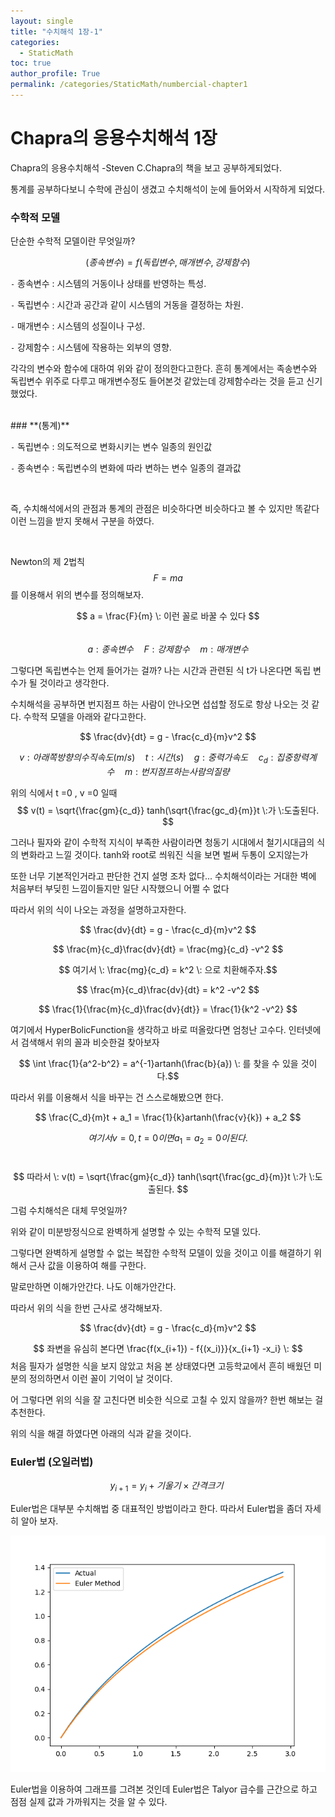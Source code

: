 ```yaml
---
layout: single
title: "수치해석 1장-1"
categories: 
  - StaticMath
toc: true
author_profile: True
permalink: /categories/StaticMath/numbercial-chapter1
---
```





<head>
  <style>
    table.dataframe {
      white-space: normal;
      width: 100%;
      height: 240px;
      display: block;
      overflow: auto;
      font-family: Arial, sans-serif;
      font-size: 0.9rem;
      line-height: 20px;
      text-align: center;
      border: 0px !important;
    }

    table.dataframe th {
      text-align: center;
      font-weight: bold;
      padding: 8px;
    }

    table.dataframe td {
      text-align: center;
      padding: 8px;
    }

    table.dataframe tr:hover {
      background: #b8d1f3; 
    }

    .output_prompt {
      overflow: auto;
      font-size: 0.9rem;
      line-height: 1.45;
      border-radius: 0.3rem;
      -webkit-overflow-scrolling: touch;
      padding: 0.8rem;
      margin-top: 0;
      margin-bottom: 15px;
      font: 1rem Consolas, "Liberation Mono", Menlo, Courier, monospace;
      color: $code-text-color;
      border: solid 1px $border-color;
      border-radius: 0.3rem;
      word-break: normal;
      white-space: pre;
    }

  .dataframe tbody tr th:only-of-type {
      vertical-align: middle;
  }

  .dataframe tbody tr th {
      vertical-align: top;
  }

  .dataframe thead th {
      text-align: center !important;
      padding: 8px;
  }

  .page__content p {
      margin: 0 0 0px !important;
  }

  .page__content p > strong {
    font-size: 0.8rem !important;
  }

  </style>
</head>


# **Chapra의 응용수치해석 1장**


Chapra의 응용수치해석 -Steven C.Chapra의 책을 보고 공부하게되었다.



통계를 공부하다보니 수학에 관심이 생겼고 수치해석이 눈에 들어와서 시작하게 되었다.


### **수학적 모델**


단순한 수학적 모델이란 무엇일까? 



$$ (종속변수) = f(독립변수, 매개변수, 강제함수)$$



`-` 종속변수 : 시스템의 거동이나 상태를 반영하는 특성.



`-` 독립변수 : 시간과 공간과 같이 시스템의 거동을 결정하는 차원.



`-` 매개변수 : 시스템의 성질이나 구성.



`-` 강제함수 : 시스템에 작용하는 외부의 영향.



각각의 변수와 함수에 대하여 위와 같이 정의한다고한다. 흔히 통계에서는 족송변수와 독립변수 위주로 다루고 매개변수정도 들어본것 같았는데 강제함수라는 것을 듣고 신기했었다.



<br>
### **(통계)**



`-` 독립변수 : 의도적으로 변화시키는 변수 일종의 원인값



`-` 종속변수 : 독립변수의 변화에 따라 변하는 변수 일종의 결과값

<br>



즉, 수치해석에서의 관점과 통계의 관점은 비슷하다면 비슷하다고 볼 수 있지만 똑같다 이런 느낌을 받지 못해서 구분을 하였다.

<br>


Newton의 제 2법칙 $$ F = ma $$를 이용해서 위의 변수를 정의해보자.



$$ a = \frac{F}{m} \: 이런 꼴로 바꿀 수 있다 $$<br> $$ a : 종속변수 \quad F : 강제함수 \quad m : 매개변수 $$



그렇다면 독립변수는 언제 들어가는 걸까? 나는 시간과 관련된 식 t가 나온다면 독립 변수가 될 것이라고 생각한다.







수치해석을 공부하면 번지점프 하는 사람이 안나오면 섭섭할 정도로 항상 나오는 것 같다. 수학적 모델을 아래와 같다고한다.





$$ \frac{dv}{dt} = g - \frac{c_d}{m}v^2 $$ 



$$ v : 아래쪽 방향의 수직속도(m/s) \quad t : 시간(s) \quad g : 중력가속도 \quad c_d : 집중항력 계수 \quad m : 번지점프 하는 사람의 질량 $$


위의 식에서 t =0 , v =0 일때 $$ v(t) = \sqrt{\frac{gm}{c_d}} tanh(\sqrt{\frac{gc_d}{m}}t \:가 \:도출된다. $$ 



그러나 필자와 같이 수학적 지식이 부족한 사람이라면 청동기 시대에서 철기시대급의 식의 변화라고 느낄 것이다. tanh와 root로 씌워진 식을 보면 벌써 두통이 오지않는가



또한 너무 기본적인거라고 판단한 건지 설명 조차 없다... 수치해석이라는 거대한 벽에 처음부터 부딪힌 느낌이들지만 일단 시작했으니 어쩔 수 없다


따라서 위의 식이 나오는 과정을 설명하고자한다.



$$ \frac{dv}{dt} = g - \frac{c_d}{m}v^2 $$ 

$$ \frac{m}{c_d}\frac{dv}{dt} = \frac{mg}{c_d} -v^2 $$ 

$$ 여기서 \: \frac{mg}{c_d} = k^2 \: 으로 치환해주자.$$  



$$ \frac{m}{c_d}\frac{dv}{dt} = k^2 -v^2 $$ 



$$ \frac{1}{\frac{m}{c_d}\frac{dv}{dt}} = \frac{1}{k^2 -v^2} $$ 



여기에서 HyperBolicFunction을 생각하고 바로 떠올랐다면 엄청난 고수다. 인터넷에서 검색해서 위의 꼴과 비슷한걸 찾아보자 <br>



$$ \int \frac{1}{a^2-b^2} = a^{-1}artanh(\frac{b}{a}) \: 를 찾을 수 있을 것이다.$$  



따라서 위를 이용해서 식을 바꾸는 건 스스로해봤으면 한다.



$$ \frac{C_d}{m}t + a_1 = \frac{1}{k}artanh(\frac{v}{k}) + a_2 $$



$$ 여기서 v=0 , t=0이면 a_1 = a_2 =0 이된다. $$ <br> 



$$ 따라서 \: v(t) = \sqrt{\frac{gm}{c_d}} tanh(\sqrt{\frac{gc_d}{m}}t \:가 \:도출된다. $$ 



그럼 수치해석은 대체 무엇일까? <br>



위와 같이 미분방정식으로 완벽하게 설명할 수 있는 수학적 모델 있다.

그렇다면 완벽하게 설명할 수 없는 복잡한 수학적 모델이 있을 것이고 이를 해결하기 위해서 근사 값을 이용하여 해를 구한다.


말로만하면 이해가안간다. 나도 이해가안간다.



따라서 위의 식을 한번 근사로 생각해보자.



$$ \frac{dv}{dt} = g - \frac{c_d}{m}v^2 $$ 



$$ 좌변을 유심히 본다면 \frac{f(x_{i+1}) - f{(x_i)}}{x_{i+1} -x_i} \: $$ 
처음 필자가 설명한 식을 보지 않았고 처음 본 상태였다면 고등학교에서 흔히 배웠던 미분의 정의하면서 이런 꼴이 기억이 날 것이다.


어 그렇다면 위의 식을 잘 고친다면 비슷한 식으로 고칠 수 있지 않을까? 한번 해보는 걸 추천한다.



위의 식을  해결 하였다면 아래의 식과 같을 것이다.



### Euler법 (오일러법)


$$ y_{i+1} = y_i + 기울기 \times  간격 크기 \:$$


Euler법은 대부분 수치해법 중 대표적인 방법이라고 한다. 따라서 Euler법을 좀더 자세히 알아 보자.


![Euler](/assets/img/Euler.png)


Euler법을 이용하여 그래프를 그려본 것인데 Euler법은 Talyor 급수를 근간으로 하고 점점 실제 값과 가까워지는 것을 알 수 있다.

